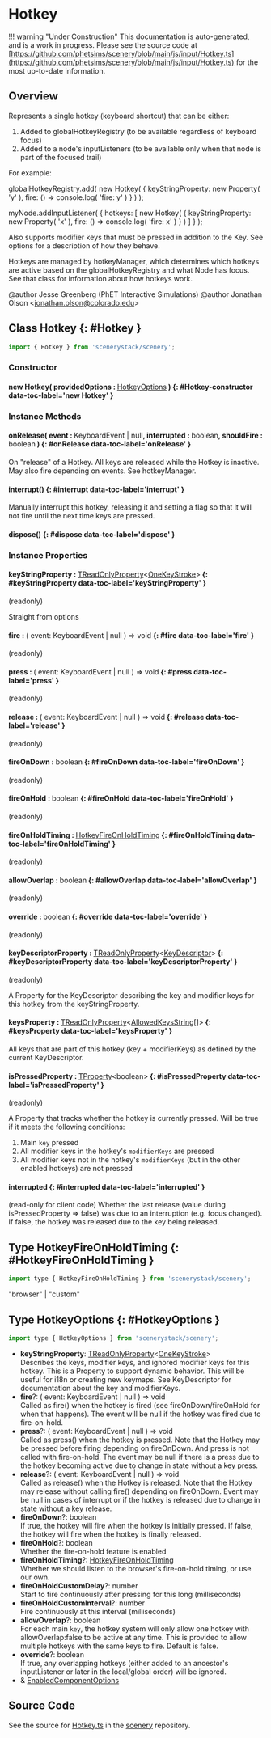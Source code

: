 # Hotkey

!!! warning "Under Construction"
    This documentation is auto-generated, and is a work in progress. Please see the source code at
    [https://github.com/phetsims/scenery/blob/main/js/input/Hotkey.ts](https://github.com/phetsims/scenery/blob/main/js/input/Hotkey.ts) for the most up-to-date information.

## Overview

Represents a single hotkey (keyboard shortcut) that can be either:

1. Added to globalHotkeyRegistry (to be available regardless of keyboard focus)
2. Added to a node's inputListeners (to be available only when that node is part of the focused trail)

For example:

   globalHotkeyRegistry.add( new Hotkey( {
     keyStringProperty: new Property( 'y' ),
     fire: () =&gt; console.log( 'fire: y' )
   } ) );

   myNode.addInputListener( {
     hotkeys: [
       new Hotkey( {
         keyStringProperty: new Property( 'x' ),
         fire: () =&gt; console.log( 'fire: x' )
       } )
     ]
   } );

Also supports modifier keys that must be pressed in addition to the Key. See options for a description of how
they behave.

Hotkeys are managed by hotkeyManager, which determines which hotkeys are active based on the globalHotkeyRegistry
and what Node has focus. See that class for information about how hotkeys work.

@author Jesse Greenberg (PhET Interactive Simulations)
@author Jonathan Olson &lt;jonathan.olson@colorado.edu&gt;

## Class Hotkey {: #Hotkey }


```js
import { Hotkey } from 'scenerystack/scenery';
```
### Constructor

#### new Hotkey( providedOptions : <span style="font-weight: 400;">[HotkeyOptions](../scenery/Hotkey.md#HotkeyOptions)</span> ) {: #Hotkey-constructor data-toc-label='new Hotkey' }

### Instance Methods

#### onRelease( event : <span style="font-weight: 400;">KeyboardEvent | <span style="color: hsla(calc(var(--md-hue) + 180deg),80%,40%,1);">null</span></span>, interrupted : <span style="font-weight: 400;"><span style="color: hsla(calc(var(--md-hue) + 180deg),80%,40%,1);">boolean</span></span>, shouldFire : <span style="font-weight: 400;"><span style="color: hsla(calc(var(--md-hue) + 180deg),80%,40%,1);">boolean</span></span> ) {: #onRelease data-toc-label='onRelease' }

On "release" of a Hotkey. All keys are released while the Hotkey is inactive. May also fire depending on
events. See hotkeyManager.

#### interrupt() {: #interrupt data-toc-label='interrupt' }

Manually interrupt this hotkey, releasing it and setting a flag so that it will not fire until the next time
keys are pressed.

#### dispose() {: #dispose data-toc-label='dispose' }

### Instance Properties

#### keyStringProperty : <span style="font-weight: 400;">[TReadOnlyProperty](../axon/TReadOnlyProperty.md)&lt;[OneKeyStroke](../scenery/KeyDescriptor.md#OneKeyStroke)&gt;</span> {: #keyStringProperty data-toc-label='keyStringProperty' }

(readonly)

Straight from options

#### fire : <span style="font-weight: 400;">( event: KeyboardEvent | <span style="color: hsla(calc(var(--md-hue) + 180deg),80%,40%,1);">null</span> ) =&gt; <span style="color: hsla(calc(var(--md-hue) + 180deg),80%,40%,1);">void</span></span> {: #fire data-toc-label='fire' }

(readonly)

#### press : <span style="font-weight: 400;">( event: KeyboardEvent | <span style="color: hsla(calc(var(--md-hue) + 180deg),80%,40%,1);">null</span> ) =&gt; <span style="color: hsla(calc(var(--md-hue) + 180deg),80%,40%,1);">void</span></span> {: #press data-toc-label='press' }

(readonly)

#### release : <span style="font-weight: 400;">( event: KeyboardEvent | <span style="color: hsla(calc(var(--md-hue) + 180deg),80%,40%,1);">null</span> ) =&gt; <span style="color: hsla(calc(var(--md-hue) + 180deg),80%,40%,1);">void</span></span> {: #release data-toc-label='release' }

(readonly)

#### fireOnDown : <span style="font-weight: 400;"><span style="color: hsla(calc(var(--md-hue) + 180deg),80%,40%,1);">boolean</span></span> {: #fireOnDown data-toc-label='fireOnDown' }

(readonly)

#### fireOnHold : <span style="font-weight: 400;"><span style="color: hsla(calc(var(--md-hue) + 180deg),80%,40%,1);">boolean</span></span> {: #fireOnHold data-toc-label='fireOnHold' }

(readonly)

#### fireOnHoldTiming : <span style="font-weight: 400;">[HotkeyFireOnHoldTiming](../scenery/Hotkey.md#HotkeyFireOnHoldTiming)</span> {: #fireOnHoldTiming data-toc-label='fireOnHoldTiming' }

(readonly)

#### allowOverlap : <span style="font-weight: 400;"><span style="color: hsla(calc(var(--md-hue) + 180deg),80%,40%,1);">boolean</span></span> {: #allowOverlap data-toc-label='allowOverlap' }

(readonly)

#### override : <span style="font-weight: 400;"><span style="color: hsla(calc(var(--md-hue) + 180deg),80%,40%,1);">boolean</span></span> {: #override data-toc-label='override' }

(readonly)

#### keyDescriptorProperty : <span style="font-weight: 400;">[TReadOnlyProperty](../axon/TReadOnlyProperty.md)&lt;[KeyDescriptor](../scenery/KeyDescriptor.md)&gt;</span> {: #keyDescriptorProperty data-toc-label='keyDescriptorProperty' }

(readonly)

A Property for the KeyDescriptor describing the key and modifier keys for this hotkey from the keyStringProperty.

#### keysProperty : <span style="font-weight: 400;">[TReadOnlyProperty](../axon/TReadOnlyProperty.md)&lt;[AllowedKeysString](../scenery/KeyDescriptor.md#AllowedKeysString)[]&gt;</span> {: #keysProperty data-toc-label='keysProperty' }

All keys that are part of this hotkey (key + modifierKeys) as defined by the current KeyDescriptor.

#### isPressedProperty : <span style="font-weight: 400;">[TProperty](../axon/TProperty.md)&lt;<span style="color: hsla(calc(var(--md-hue) + 180deg),80%,40%,1);">boolean</span>&gt;</span> {: #isPressedProperty data-toc-label='isPressedProperty' }

(readonly)

A Property that tracks whether the hotkey is currently pressed.
Will be true if it meets the following conditions:

1. Main `key` pressed
2. All modifier keys in the hotkey's `modifierKeys` are pressed
3. All modifier keys not in the hotkey's `modifierKeys` (but in the other enabled hotkeys) are not pressed

#### interrupted {: #interrupted data-toc-label='interrupted' }

(read-only for client code)
Whether the last release (value during isPressedProperty =&gt; false) was due to an interruption (e.g. focus changed).
If false, the hotkey was released due to the key being released.



## Type HotkeyFireOnHoldTiming {: #HotkeyFireOnHoldTiming }


```js
import type { HotkeyFireOnHoldTiming } from 'scenerystack/scenery';
```


"browser" | "custom"



## Type HotkeyOptions {: #HotkeyOptions }


```js
import type { HotkeyOptions } from 'scenerystack/scenery';
```


- **keyStringProperty**: [TReadOnlyProperty](../axon/TReadOnlyProperty.md)&lt;[OneKeyStroke](../scenery/KeyDescriptor.md#OneKeyStroke)&gt;
<br>  Describes the keys, modifier keys, and ignored modifier keys for this hotkey. This is a Property to support
  dynamic behavior. This will be useful for i18n or creating new keymaps. See KeyDescriptor for documentation
  about the key and modifierKeys.
- **fire**?: ( event: KeyboardEvent | <span style="color: hsla(calc(var(--md-hue) + 180deg),80%,40%,1);">null</span> ) =&gt; <span style="color: hsla(calc(var(--md-hue) + 180deg),80%,40%,1);">void</span>
<br>  Called as fire() when the hotkey is fired (see fireOnDown/fireOnHold for when that happens).
  The event will be null if the hotkey was fired due to fire-on-hold.
- **press**?: ( event: KeyboardEvent | <span style="color: hsla(calc(var(--md-hue) + 180deg),80%,40%,1);">null</span> ) =&gt; <span style="color: hsla(calc(var(--md-hue) + 180deg),80%,40%,1);">void</span>
<br>  Called as press() when the hotkey is pressed. Note that the Hotkey may be pressed before firing depending
  on fireOnDown. And press is not called with fire-on-hold. The event may be null if there is a press due to
  the hotkey becoming active due to change in state without a key press.
- **release**?: ( event: KeyboardEvent | <span style="color: hsla(calc(var(--md-hue) + 180deg),80%,40%,1);">null</span> ) =&gt; <span style="color: hsla(calc(var(--md-hue) + 180deg),80%,40%,1);">void</span>
<br>  Called as release() when the Hotkey is released. Note that the Hotkey may release without calling fire() depending
  on fireOnDown. Event may be null in cases of interrupt or if the hotkey is released due to change in state without
  a key release.
- **fireOnDown**?: <span style="color: hsla(calc(var(--md-hue) + 180deg),80%,40%,1);">boolean</span>
<br>  If true, the hotkey will fire when the hotkey is initially pressed.
  If false, the hotkey will fire when the hotkey is finally released.
- **fireOnHold**?: <span style="color: hsla(calc(var(--md-hue) + 180deg),80%,40%,1);">boolean</span>
<br>  Whether the fire-on-hold feature is enabled
- **fireOnHoldTiming**?: [HotkeyFireOnHoldTiming](../scenery/Hotkey.md#HotkeyFireOnHoldTiming)
<br>  Whether we should listen to the browser's fire-on-hold timing, or use our own.
- **fireOnHoldCustomDelay**?: <span style="color: hsla(calc(var(--md-hue) + 180deg),80%,40%,1);">number</span>
<br>  Start to fire continuously after pressing for this long (milliseconds)
- **fireOnHoldCustomInterval**?: <span style="color: hsla(calc(var(--md-hue) + 180deg),80%,40%,1);">number</span>
<br>  Fire continuously at this interval (milliseconds)
- **allowOverlap**?: <span style="color: hsla(calc(var(--md-hue) + 180deg),80%,40%,1);">boolean</span>
<br>  For each main `key`, the hotkey system will only allow one hotkey with allowOverlap:false to be active at any time.
  This is provided to allow multiple hotkeys with the same keys to fire. Default is false.
- **override**?: <span style="color: hsla(calc(var(--md-hue) + 180deg),80%,40%,1);">boolean</span>
<br>  If true, any overlapping hotkeys (either added to an ancestor's inputListener or later in the local/global order)
  will be ignored.
- &amp; [EnabledComponentOptions](../axon/EnabledComponent.md#EnabledComponentOptions)




## Source Code

See the source for [Hotkey.ts](https://github.com/phetsims/scenery/blob/main/js/input/Hotkey.ts) in the [scenery](https://github.com/phetsims/scenery) repository.
